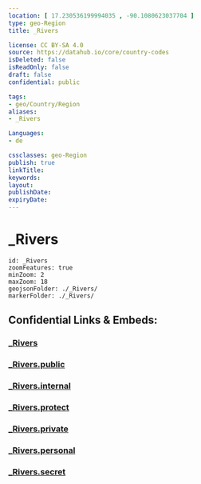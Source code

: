 ```yaml
---
location: [ 17.230536199994035 , -90.1080623037704 ] 
type: geo-Region
title: _Rivers

license: CC BY-SA 4.0
source: https://datahub.io/core/country-codes
isDeleted: false
isReadOnly: false
draft: false
confidential: public

tags:
- geo/Country/Region
aliases:
- _Rivers

Languages:
- de

cssclasses: geo-Region
publish: true
linkTitle: 
keywords: 
layout: 
publishDate: 
expiryDate: 
---
```


# _Rivers

```leaflet
id: _Rivers
zoomFeatures: true 
minZoom: 2 
maxZoom: 18
geojsonFolder: ./_Rivers/
markerFolder: ./_Rivers/
```


## Confidential Links & Embeds: 

### [_Rivers](/_Standards/Earth/Continent/America~Central/Guatemala/Departments~Guatemala/Petén/_Rivers.md) 

### [_Rivers.public](/_public/Earth/Continent/America~Central/Guatemala/Departments~Guatemala/Petén/_Rivers.public.md) 

### [_Rivers.internal](/_internal/Earth/Continent/America~Central/Guatemala/Departments~Guatemala/Petén/_Rivers.internal.md) 

### [_Rivers.protect](/_protect/Earth/Continent/America~Central/Guatemala/Departments~Guatemala/Petén/_Rivers.protect.md) 

### [_Rivers.private](/_private/Earth/Continent/America~Central/Guatemala/Departments~Guatemala/Petén/_Rivers.private.md) 

### [_Rivers.personal](/_personal/Earth/Continent/America~Central/Guatemala/Departments~Guatemala/Petén/_Rivers.personal.md) 

### [_Rivers.secret](/_secret/Earth/Continent/America~Central/Guatemala/Departments~Guatemala/Petén/_Rivers.secret.md)

